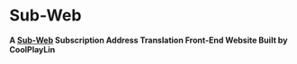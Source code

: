 # Sub-Web

**A [Sub-Web](https://github.com/CareyWang/sub-web/) Subscription Address Translation Front-End Website Built by CoolPlayLin**
